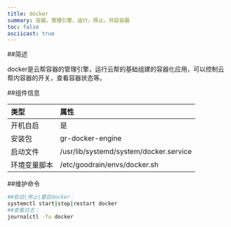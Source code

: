 ```yaml
---
title: docker
summary: 容器，管理引擎，运行，停止，开启容器
toc: false
asciicast: true
---
```


<div id="toc"></div>

##简述

docker是云帮容器的管理引擎，运行云帮的基础组建的容器化应用，可以控制云帮内容器的开关，查看容器状态等。

##组件信息

| 类型     | 属性                                     |
| :----- | :------------------------------------- |
| 开机自启   | 是                                      |
| 安装包    | gr-docker-engine                       |
| 启动文件   | /usr/lib/systemd/system/docker.service |
| 环境变量脚本 | /etc/goodrain/envs/docker.sh           |

##维护命令

```bash
##启动|停止|重启docker：
systemctl start|stop|restart docker
##查看日志：
journalctl -fu docker
```



